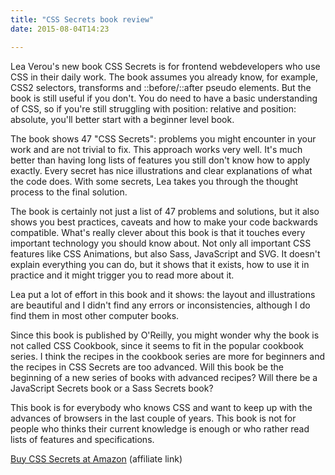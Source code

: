 ```yaml
---
title: "CSS Secrets book review"
date: 2015-08-04T14:23

---
```


Lea Verou's new book CSS Secrets is for frontend webdevelopers who use CSS in their daily work. The book assumes you already know, for example, CSS2 selectors, transforms and ::before/::after pseudo elements. But the book is still useful if you don't. You do need to have a basic understanding of CSS, so if you're still struggling with position: relative and position: absolute, you'll better start with a beginner level book.

The book shows 47 "CSS Secrets": problems you might encounter in your work and are not trivial to fix. This approach works very well. It's much better than having long lists of features you still don't know how to apply exactly. Every secret has nice illustrations and clear explanations of what the code does. With some secrets, Lea takes you through the thought process to the final solution.

The book is certainly not just a list of 47 problems and solutions, but it also shows you best practices, caveats and how to make your code backwards compatible. What's really clever about this book is that it touches every important technology you should know about. Not only all important CSS features like CSS Animations, but also Sass, JavaScript and SVG. It doesn't explain everything you can do, but it shows that it exists, how to use it in practice and it might trigger you to read more about it.

Lea put a lot of effort in this book and it shows: the layout and illustrations are beautiful and I didn't find any errors or inconsistencies, although I do find them in most other computer books.

Since this book is published by O'Reilly, you might wonder why the book is not called CSS Cookbook, since it seems to fit in the popular cookbook series. I think the recipes in the cookbook series are more for beginners and the recipes in CSS Secrets are too advanced. Will this book be the beginning of a new series of books with advanced recipes? Will there be a JavaScript Secrets book or a Sass Secrets book?

This book is for everybody who knows CSS and want to keep up with the advances of browsers in the last couple of years. This book is not for people who thinks their current knowledge is enough or who rather read lists of features and specifications.

<a href="http://www.amazon.com/gp/product/1449372635/ref=as_li_qf_sp_asin_il_tl?ie=UTF8&camp=1789&creative=9325&creativeASIN=1449372635&linkCode=as2&tag=webontwikkela-20&linkId=4RCWSZO32I7Z3XHK" rel="nofollow">Buy CSS Secrets at Amazon</a> (affiliate link)
